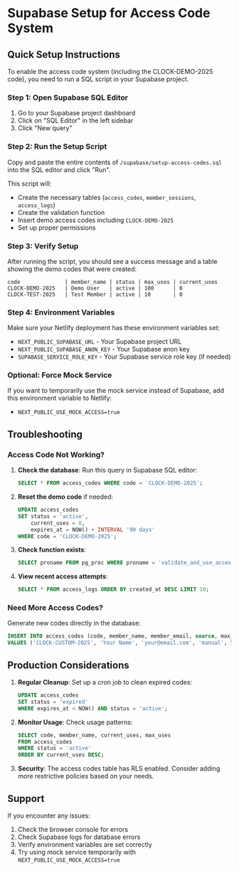 # Supabase Setup for Access Code System

## Quick Setup Instructions

To enable the access code system (including the CLOCK-DEMO-2025 code), you need to run a SQL script in your Supabase project.

### Step 1: Open Supabase SQL Editor

1. Go to your Supabase project dashboard
2. Click on "SQL Editor" in the left sidebar
3. Click "New query"

### Step 2: Run the Setup Script

Copy and paste the entire contents of `/supabase/setup-access-codes.sql` into the SQL editor and click "Run".

This script will:
- Create the necessary tables (`access_codes`, `member_sessions`, `access_logs`)
- Create the validation function
- Insert demo access codes including `CLOCK-DEMO-2025`
- Set up proper permissions

### Step 3: Verify Setup

After running the script, you should see a success message and a table showing the demo codes that were created:

```
code              | member_name | status | max_uses | current_uses
CLOCK-DEMO-2025   | Demo User   | active | 100      | 0
CLOCK-TEST-2025   | Test Member | active | 10       | 0
```

### Step 4: Environment Variables

Make sure your Netlify deployment has these environment variables set:
- `NEXT_PUBLIC_SUPABASE_URL` - Your Supabase project URL
- `NEXT_PUBLIC_SUPABASE_ANON_KEY` - Your Supabase anon key
- `SUPABASE_SERVICE_ROLE_KEY` - Your Supabase service role key (if needed)

### Optional: Force Mock Service

If you want to temporarily use the mock service instead of Supabase, add this environment variable to Netlify:
- `NEXT_PUBLIC_USE_MOCK_ACCESS=true`

## Troubleshooting

### Access Code Not Working?

1. **Check the database**: Run this query in Supabase SQL editor:
   ```sql
   SELECT * FROM access_codes WHERE code = 'CLOCK-DEMO-2025';
   ```
   
2. **Reset the demo code** if needed:
   ```sql
   UPDATE access_codes 
   SET status = 'active', 
       current_uses = 0, 
       expires_at = NOW() + INTERVAL '90 days'
   WHERE code = 'CLOCK-DEMO-2025';
   ```

3. **Check function exists**:
   ```sql
   SELECT proname FROM pg_proc WHERE proname = 'validate_and_use_access_code';
   ```

4. **View recent access attempts**:
   ```sql
   SELECT * FROM access_logs ORDER BY created_at DESC LIMIT 10;
   ```

### Need More Access Codes?

Generate new codes directly in the database:
```sql
INSERT INTO access_codes (code, member_name, member_email, source, max_uses, expires_at, status)
VALUES ('CLOCK-CUSTOM-2025', 'Your Name', 'your@email.com', 'manual', 5, NOW() + INTERVAL '30 days', 'active');
```

## Production Considerations

1. **Regular Cleanup**: Set up a cron job to clean expired codes:
   ```sql
   UPDATE access_codes 
   SET status = 'expired' 
   WHERE expires_at < NOW() AND status = 'active';
   ```

2. **Monitor Usage**: Check usage patterns:
   ```sql
   SELECT code, member_name, current_uses, max_uses 
   FROM access_codes 
   WHERE status = 'active' 
   ORDER BY current_uses DESC;
   ```

3. **Security**: The access codes table has RLS enabled. Consider adding more restrictive policies based on your needs.

## Support

If you encounter any issues:
1. Check the browser console for errors
2. Check Supabase logs for database errors
3. Verify environment variables are set correctly
4. Try using mock service temporarily with `NEXT_PUBLIC_USE_MOCK_ACCESS=true`